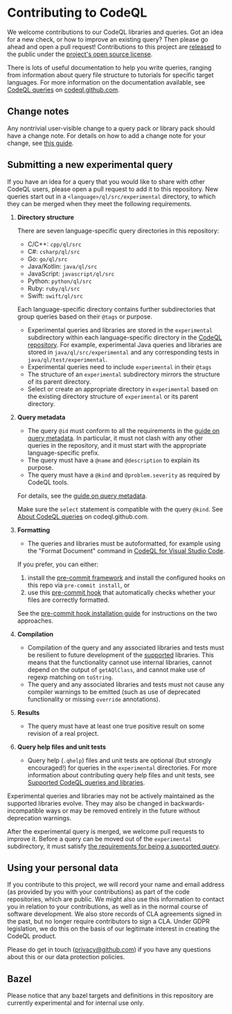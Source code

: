 # Contributing to CodeQL

We welcome contributions to our CodeQL libraries and queries. Got an idea for a new check, or how to improve an existing query? Then please go ahead and open a pull request! Contributions to this project are [released](https://help.github.com/articles/github-terms-of-service/#6-contributions-under-repository-license) to the public under the [project's open source license](LICENSE).

There is lots of useful documentation to help you write queries, ranging from information about query file structure to tutorials for specific target languages. For more information on the documentation available, see [CodeQL queries](https://codeql.github.com/docs/writing-codeql-queries/codeql-queries) on [codeql.github.com](https://codeql.github.com).

## Change notes

Any nontrivial user-visible change to a query pack or library pack should have a change note. For details on how to add a change note for your change, see [this guide](docs/change-notes.md).

## Submitting a new experimental query

If you have an idea for a query that you would like to share with other CodeQL users, please open a pull request to add it to this repository. New queries start out in a `<language>/ql/src/experimental` directory, to which they can be merged when they meet the following requirements.

1. **Directory structure**

    There are seven language-specific query directories in this repository:

      * C/C++: `cpp/ql/src`
      * C#: `csharp/ql/src`
      * Go: `go/ql/src`
      * Java/Kotlin: `java/ql/src`
      * JavaScript: `javascript/ql/src`
      * Python: `python/ql/src`
      * Ruby: `ruby/ql/src`
      * Swift: `swift/ql/src`

    Each language-specific directory contains further subdirectories that group queries based on their `@tags` or purpose.
    - Experimental queries and libraries are stored in the `experimental` subdirectory within each language-specific directory in the [CodeQL repository](https://github.com/github/codeql). For example, experimental Java queries and libraries are stored in `java/ql/src/experimental` and any corresponding tests in `java/ql/test/experimental`.
    - Experimental queries need to include `experimental` in their `@tags`
    - The structure of an `experimental` subdirectory mirrors the structure of its parent directory.
    - Select or create an appropriate directory in `experimental` based on the existing directory structure of `experimental` or its parent directory.

2. **Query metadata**

    - The query `@id` must conform to all the requirements in the [guide on query metadata](docs/query-metadata-style-guide.md#query-id-id). In particular, it must not clash with any other queries in the repository, and it must start with the appropriate language-specific prefix.
    - The query must have a `@name` and `@description` to explain its purpose.
    - The query must have a `@kind` and `@problem.severity` as required by CodeQL tools.

    For details, see the [guide on query metadata](docs/query-metadata-style-guide.md).

    Make sure the `select` statement is compatible with the query `@kind`. See [About CodeQL queries](https://codeql.github.com/docs/writing-codeql-queries/about-codeql-queries/#select-clause) on codeql.github.com.

3. **Formatting**

    - The queries and libraries must be autoformatted, for example using the "Format Document" command in [CodeQL for Visual Studio Code](https://codeql.github.com/docs/codeql-for-visual-studio-code/about-codeql-for-visual-studio-code).

    If you prefer, you can either:
    1. install the [pre-commit framework](https://pre-commit.com/) and install the configured hooks on this repo via `pre-commit install`, or
    2. use this [pre-commit hook](misc/scripts/pre-commit) that automatically checks whether your files are correctly formatted.

    See the [pre-commit hook installation guide](docs/pre-commit-hook-setup.md) for instructions on the two approaches.

4. **Compilation**

    - Compilation of the query and any associated libraries and tests must be resilient to future development of the [supported](docs/supported-queries.md) libraries. This means that the functionality cannot use internal libraries, cannot depend on the output of `getAQlClass`, and cannot make use of regexp matching on `toString`.
    - The query and any associated libraries and tests must not cause any compiler warnings to be emitted (such as use of deprecated functionality or missing `override` annotations).

5. **Results**

    - The query must have at least one true positive result on some revision of a real project.

6. **Query help files and unit tests**

	- Query help (`.qhelp`) files and unit tests are optional (but strongly encouraged!) for queries in the `experimental` directories. For more information about contributing query help files and unit tests, see [Supported CodeQL queries and libraries](docs/supported-queries.md).

Experimental queries and libraries may not be actively maintained as the supported libraries evolve. They may also be changed in backwards-incompatible ways or may be removed entirely in the future without deprecation warnings.

After the experimental query is merged, we welcome pull requests to improve it. Before a query can be moved out of the `experimental` subdirectory, it must satisfy [the requirements for being a supported query](docs/supported-queries.md).

## Using your personal data

If you contribute to this project, we will record your name and email address (as provided by you with your contributions) as part of the code repositories, which are public. We might also use this information to contact you in relation to your contributions, as well as in the normal course of software development. We also store records of CLA agreements signed in the past, but no longer require contributors to sign a CLA. Under GDPR legislation, we do this on the basis of our legitimate interest in creating the CodeQL product.

Please do get in touch (privacy@github.com) if you have any questions about this or our data protection policies.

## Bazel
Please notice that any bazel targets and definitions in this repository are currently experimental
and for internal use only.

